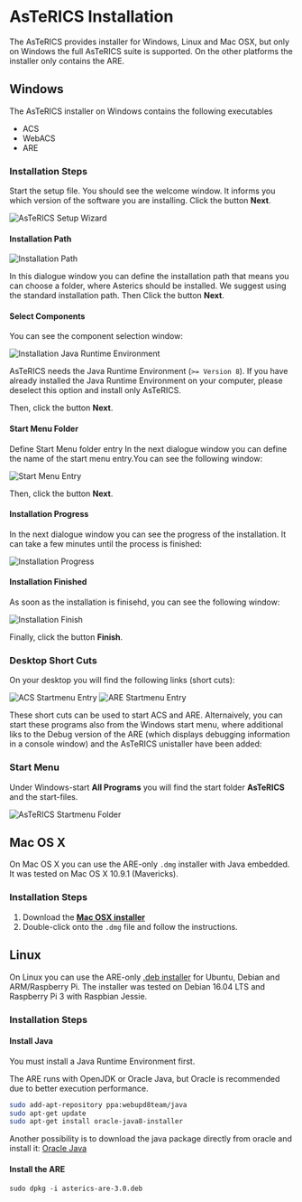 # AsTeRICS Installation

The AsTeRICS provides installer for Windows, Linux and Mac OSX, but only on
Windows the full AsTeRICS suite is supported. On the other platforms the installer
only contains the ARE.

## Windows

The AsTeRICS installer on Windows contains the following executables
* ACS
* WebACS
* ARE

### Installation Steps

Start the setup file.
You should see the welcome window. It informs you which version of the software
you are installing. Click the button **Next**.

![AsTeRICS Setup Wizard](./img/quickstart01.png)

<!-- <p align="center">
  <img src="./img/quickstart01.png" alt="AsTeRICS Setup Wizard"/>
</p> -->

#### Installation Path

![Installation Path](./img/quickstart02.png)

In this dialogue window you can define the installation path that means you can
choose a folder, where Asterics should be installed. We suggest using the standard
installation path. Then Click the button **Next**.

#### Select Components

You can see the component selection window:

![Installation Java Runtime Environment](./img/quickstart03.png)

AsTeRICS needs the Java Runtime Environment (`>= Version 8`). If
you have already installed the Java Runtime Environment on your computer, please
deselect this option and install only AsTeRICS.

Then, click the button **Next**.

#### Start Menu Folder

Define Start Menu folder entry
In the next dialogue window you can define the name of the start menu entry.You
can see the following window:

![Start Menu Entry](./img/quickstart04.png)

Then, click the button **Next**.

#### Installation Progress

In the next dialogue window you can see the progress of the installation. It can take a
few minutes until the process is finished:

![Installation Progress](./img/quickstart05.png)

#### Installation Finished

As soon as the installation is finisehd, you can see the following window:

![Installation Finish](./img/quickstart06.png)

Finally, click the button **Finish**.

### Desktop Short Cuts

On your desktop you will find the following links (short cuts):

![ACS Startmenu Entry](./img/quickstart07.png)
![ARE Startmenu Entry](./img/quickstart08.png)

These short cuts can be used to start ACS and ARE. Alternaively, you can start these
programs also from the Windows start menu, where additional liks to the Debug
version of the ARE (which displays debugging information in a console window) and
the AsTeRICS unistaller have been added:

### Start Menu

Under Windows-start **All Programs** you will find the start folder **AsTeRICS** and
the start-files.

![AsTeRICS Startmenu Folder](./img/quickstart09.png)

## Mac OS X

On Mac OS X you can use the ARE-only `.dmg` installer with Java embedded. It was tested on Mac OS X 10.9.1 (Mavericks).

### Installation Steps

1. Download the **[Mac OSX installer](https://github.com/asterics/AsTeRICS/releases/download/v3.0/asterics-are-javaembedded-3.0.dmg)**
2. Double-click onto the `.dmg` file and follow the instructions.

## Linux

On Linux you can use the ARE-only [.deb installer](https://github.com/asterics/AsTeRICS/releases/download/v3.0/asterics-are-3.0.deb) for Ubuntu, Debian and ARM/Raspberry Pi.
The installer was tested on Debian 16.04 LTS and Raspberry Pi 3 with Raspbian Jessie.

### Installation Steps

#### Install Java

You must install a Java Runtime Environment first.

The ARE runs with OpenJDK or Oracle Java, but Oracle is recommended due to better execution performance.

``` bash
sudo add-apt-repository ppa:webupd8team/java
sudo apt-get update
sudo apt-get install oracle-java8-installer
```

Another possibility is to download the java package directly from oracle and install it: [Oracle Java](https://www.oracle.com/technetwork/java/javase/downloads/index.html)

#### Install the ARE

```
sudo dpkg -i asterics-are-3.0.deb
```
